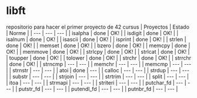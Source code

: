 # libft
repositorio para hacer el primer proyecto de 42 cursus
| Proyectos | Estado | Norme |
| ---       | ---    | --- |
| isalpha | done | OK! |
| isdigit | done | OK! |
| isalnum | done | OK! |
| isascii | done | OK! |
| isprint | done | OK! |
| strlen | done | OK! |
| memset | done | OK! |
| bzero | done | OK! |
| memcpy | done | OK! |
| memmove | done | OK! |
| strlcpy | done | OK! |
| strlcat | done | OK! |
| toupper | done | OK! |
| tolower | done | OK! |
| strchr | done | OK! |
| strrchr | done | OK! |
| strncmp | --- | --- |
| memchr | --- | --- |
| memcmp | --- | --- |
| strnstr | --- | --- |
| atoi | done | --- |
| calloc | --- | --- |
| strdup | --- | --- |
| substr | --- | --- |
| strjoin | --- | --- |
| strtrim | --- | --- |
| split | --- | --- |
| itoa | --- | --- |
| strmapi | --- | --- |
| striteri | --- | --- |
| putchar_fd | --- | --- |
| putstr_fd | --- | --- |
| putendl_fd | --- | --- |
| putnbr_fd | --- | --- |
